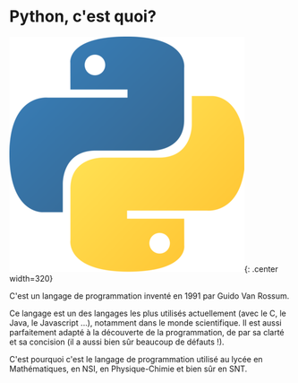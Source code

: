 # Python, c'est quoi?

![](python420x420.png){: .center width=320}

C'est un langage de programmation inventé en 1991 par Guido Van Rossum.

Ce langage est un des langages les plus utilisés actuellement (avec le C, le Java, le Javascript ...), notamment dans le monde scientifique. Il est aussi parfaitement adapté à la découverte de la programmation, de par sa clarté et sa concision (il a aussi bien sûr beaucoup de défauts !).

C'est pourquoi c'est le langage de programmation utilisé au lycée en Mathématiques, en NSI, en Physique-Chimie et bien sûr en SNT.

